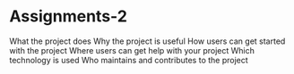 # Assignments-2
What the project does
Why the project is useful
How users can get started with the project
Where users can get help with your project
Which technology is used
Who maintains and contributes to the project
